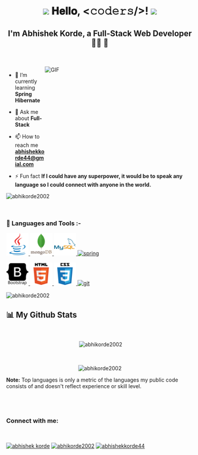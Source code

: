 <h1 align="center">
  <a target="_blank">
    <img src="https://github.com/JayantGoel001/JayantGoel001/blob/master/GIF/Earth.gif" width="24px" style="max-width:100%;">
  </a>
  𝐇𝐞𝐥𝐥𝐨, &lt;𝚌𝚘𝚍𝚎𝚛𝚜/&gt;!
  <a target="_blank">
    <img src="https://github.com/JayantGoel001/JayantGoel001/blob/master/GIF/Hi.gif" width="40px" />
  </a>
</h1>
<!-- //change here  -->
<h2 align="center">I'm Abhishek Korde, a Full-Stack Web Developer 👨‍💻 🚀</h2>  
  <br/>
<br/>

<a target="_blank">
  <img align="right" height="250" width="400" alt="GIF" src="https://raw.githubusercontent.com/Adam-pw/Adam-pw/main/animation_500_kxa883sd.gif"">
</a>

- 🌱 I’m currently learning **Spring Hibernate**

- 💬 Ask me about **Full-Stack**

- 📫 How to reach me **abhishekkorde44@gmial.com**

- ⚡ Fun fact **If I could have any superpower, it would be to speak any language so I could connect with anyone in the world.**

<p align="left"> <img src="https://komarev.com/ghpvc/?username=abhikorde2002&label=Profile%20views&color=0e75b6&style=flat" alt="abhikorde2002" /> </p>


<br>

<h3 align="left">🚀 Languages and Tools :- </h3>
<p > 
  <a  href="https://www.java.com" target="_blank" rel="noreferrer"> <img src="https://raw.githubusercontent.com/devicons/devicon/master/icons/java/java-original.svg" alt="java" width="60" height="60"/> </a>
   <a href="https://www.mongodb.com/" target="_blank" rel="noreferrer"> <img src="https://raw.githubusercontent.com/devicons/devicon/master/icons/mongodb/mongodb-original-wordmark.svg" alt="mongodb" width="60" height="60"/> </a>
   <a href="https://www.mysql.com/" target="_blank" rel="noreferrer"> <img src="https://raw.githubusercontent.com/devicons/devicon/master/icons/mysql/mysql-original-wordmark.svg" alt="mysql" width="60" height="60" /> </a>
  <a href="https://spring.io/" target="_blank" rel="noreferrer"> <img src="https://www.vectorlogo.zone/logos/springio/springio-icon.svg" alt="spring" width="60" height="60"/> </a> <br>
  <br>
  <a href="https://getbootstrap.com" target="_blank" rel="noreferrer"> <img src="https://raw.githubusercontent.com/devicons/devicon/master/icons/bootstrap/bootstrap-plain-wordmark.svg" alt="bootstrap" width="60" height="60"/> </a> 
 <a href="https://www.w3.org/html/" target="_blank" rel="noreferrer"> <img src="https://raw.githubusercontent.com/devicons/devicon/master/icons/html5/html5-original-wordmark.svg" alt="html5" width="60" height="60"/> </a>
 <a href="https://www.w3schools.com/css/" target="_blank" rel="noreferrer"> <img src="https://raw.githubusercontent.com/devicons/devicon/master/icons/css3/css3-original-wordmark.svg" alt="css3" width="60" height="60"/> </a> 
  <a href="https://git-scm.com/" target="_blank" rel="noreferrer"> <img src="https://www.vectorlogo.zone/logos/git-scm/git-scm-icon.svg" alt="git" width="60" height="60"/> </a>  
  </p>

<p ><img align="Center" src="https://github-readme-stats.vercel.app/api/top-langs?username=abhikorde2002&show_icons=true&locale=en&layout=compact" alt="abhikorde2002" /></p>


## 📊 My Github Stats


<br>
<p align="center">&nbsp;<img align="center" src="https://github-readme-stats.vercel.app/api?username=abhikorde2002&show_icons=true&locale=en&theme=highcontrast" alt="abhikorde2002" /></p>
<br>
                                  
<p align="center"><img align="center" src="https://github-readme-streak-stats.herokuapp.com/?user=abhikorde2002&&theme=highcontrast" alt="abhikorde2002" /></p>
  <b>Note:</b> Top languages is only a metric of the languages my public code consists of and doesn't reflect experience or skill level.

<br/>                                                                                                            
<br/>

<br/>
<br/>      

<h3 align="left">Connect with me:</h3>
<br>
<p align="left">
<a href="https://linkedin.com/in/abhishek korde" target="blank"><img align="center" src="https://raw.githubusercontent.com/rahuldkjain/github-profile-readme-generator/master/src/images/icons/Social/linked-in-alt.svg" alt="abhishek korde" height="30" width="40" /></a>               
<a href="https://codepen.io/abhikorde2002" target="blank"><img align="center" src="https://raw.githubusercontent.com/rahuldkjain/github-profile-readme-generator/master/src/images/icons/Social/codepen.svg" alt="abhikorde2002" height="30" width="40" /></a>
<a href="https://www.leetcode.com/abhishekkorde44" target="blank"><img align="center" src="https://raw.githubusercontent.com/rahuldkjain/github-profile-readme-generator/master/src/images/icons/Social/leet-code.svg" alt="abhishekkorde44" height="30" width="40" /></a>
</p>

